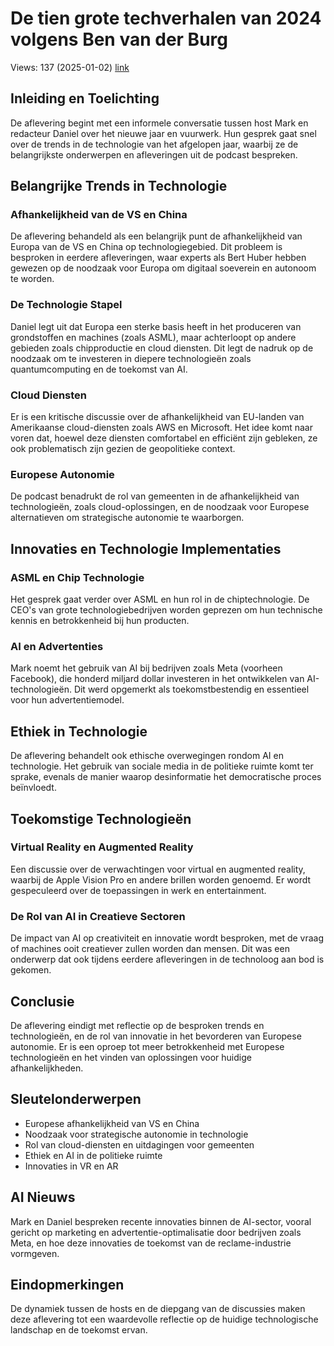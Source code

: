 # De tien grote techverhalen van 2024 volgens Ben van der Burg
Views: 137 (2025-01-02) [link](https://www.youtube.com/watch?v=DgQ3Xx2xGws)


 ## Inleiding en Toelichting
De aflevering begint met een informele conversatie tussen host Mark en redacteur Daniel over het nieuwe jaar en vuurwerk. Hun gesprek gaat snel over de trends in de technologie van het afgelopen jaar, waarbij ze de belangrijkste onderwerpen en afleveringen uit de podcast bespreken.

## Belangrijke Trends in Technologie
### Afhankelijkheid van de VS en China
De aflevering behandeld als een belangrijk punt de afhankelijkheid van Europa van de VS en China op technologiegebied. Dit probleem is besproken in eerdere afleveringen, waar experts als Bert Huber hebben gewezen op de noodzaak voor Europa om digitaal soeverein en autonoom te worden.

### De Technologie Stapel
Daniel legt uit dat Europa een sterke basis heeft in het produceren van grondstoffen en machines (zoals ASML), maar achterloopt op andere gebieden zoals chipproductie en cloud diensten. Dit legt de nadruk op de noodzaak om te investeren in diepere technologieën zoals quantumcomputing en de toekomst van AI.

### Cloud Diensten
Er is een kritische discussie over de afhankelijkheid van EU-landen van Amerikaanse cloud-diensten zoals AWS en Microsoft. Het idee komt naar voren dat, hoewel deze diensten comfortabel en efficiënt zijn gebleken, ze ook problematisch zijn gezien de geopolitieke context.

### Europese Autonomie
De podcast benadrukt de rol van gemeenten in de afhankelijkheid van technologieën, zoals cloud-oplossingen, en de noodzaak voor Europese alternatieven om strategische autonomie te waarborgen.

## Innovaties en Technologie Implementaties
### ASML en Chip Technologie
Het gesprek gaat verder over ASML en hun rol in de chiptechnologie. De CEO's van grote technologiebedrijven worden geprezen om hun technische kennis en betrokkenheid bij hun producten.

### AI en Advertenties
Mark noemt het gebruik van AI bij bedrijven zoals Meta (voorheen Facebook), die honderd miljard dollar investeren in het ontwikkelen van AI-technologieën. Dit werd opgemerkt als toekomstbestendig en essentieel voor hun advertentiemodel.

## Ethiek in Technologie
De aflevering behandelt ook ethische overwegingen rondom AI en technologie. Het gebruik van sociale media in de politieke ruimte komt ter sprake, evenals de manier waarop desinformatie het democratische proces beïnvloedt. 

## Toekomstige Technologieën
### Virtual Reality en Augmented Reality
Een discussie over de verwachtingen voor virtual en augmented reality, waarbij de Apple Vision Pro en andere brillen worden genoemd. Er wordt gespeculeerd over de toepassingen in werk en entertainment.

### De Rol van AI in Creatieve Sectoren
De impact van AI op creativiteit en innovatie wordt besproken, met de vraag of machines ooit creatiever zullen worden dan mensen. Dit was een onderwerp dat ook tijdens eerdere afleveringen in de technoloog aan bod is gekomen.

## Conclusie
De aflevering eindigt met reflectie op de besproken trends en technologieën, en de rol van innovatie in het bevorderen van Europese autonomie. Er is een oproep tot meer betrokkenheid met Europese technologieën en het vinden van oplossingen voor huidige afhankelijkheden.

## Sleutelonderwerpen
- Europese afhankelijkheid van VS en China
- Noodzaak voor strategische autonomie in technologie
- Rol van cloud-diensten en uitdagingen voor gemeenten
- Ethiek en AI in de politieke ruimte
- Innovaties in VR en AR

## AI Nieuws
Mark en Daniel bespreken recente innovaties binnen de AI-sector, vooral gericht op marketing en advertentie-optimalisatie door bedrijven zoals Meta, en hoe deze innovaties de toekomst van de reclame-industrie vormgeven.

## Eindopmerkingen
De dynamiek tussen de hosts en de diepgang van de discussies maken deze aflevering tot een waardevolle reflectie op de huidige technologische landschap en de toekomst ervan.